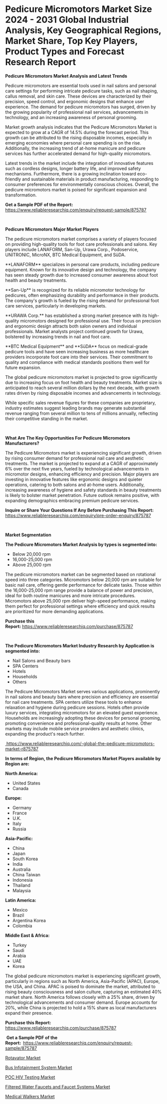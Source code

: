 <p><h1>Pedicure Micromotors Market Size 2024 - 2031 Global Industrial Analysis, Key Geographical Regions, Market Share, Top Key Players, Product Types and Forecast Research Report</h1></p><p><strong>Pedicure Micromotors Market Analysis and Latest Trends</strong></p>
<p><p>Pedicure micromotors are essential tools used in nail salons and personal care settings for performing intricate pedicure tasks, such as nail shaping, callus removal, and skin care. These devices are characterized by their precision, speed control, and ergonomic designs that enhance user experience. The demand for pedicure micromotors has surged, driven by the growing popularity of professional nail services, advancements in technology, and an increasing awareness of personal grooming.</p><p>Market growth analysis indicates that the Pedicure Micromotors Market is expected to grow at a CAGR of 14.5% during the forecast period. This growth can be attributed to the rising disposable incomes, especially in emerging economies where personal care spending is on the rise. Additionally, the increasing trend of at-home manicure and pedicure services has further accelerated demand for high-quality micromotors. </p><p>Latest trends in the market include the integration of innovative features such as cordless designs, longer battery life, and improved safety mechanisms. Furthermore, there is a growing inclination toward eco-friendly and sustainable materials in product manufacturing, responding to consumer preferences for environmentally conscious choices. Overall, the pedicure micromotors market is poised for significant expansion and transformation.</p></p>
<p><strong>Get a Sample PDF of the Report:&nbsp;</strong> <a href="https://www.reliableresearchiq.com/enquiry/request-sample/875787">https://www.reliableresearchiq.com/enquiry/request-sample/875787</a></p>
<p>&nbsp;</p>
<p><strong>Pedicure Micromotors Major Market Players</strong></p>
<p><p>The pedicure micromotors market comprises a variety of players focused on providing high-quality tools for foot care professionals and salons. Key players include LANAFORM, San-Up, Urawa Corp., Podoservice, UNITRONIC, MicroNX, BTC Medical Equipment, and SüDA. </p><p>**LANAFORM** specializes in personal care products, including pedicure equipment. Known for its innovative design and technology, the company has seen steady growth due to increased consumer awareness about foot health and beauty treatments.</p><p>**San-Up** is recognized for its reliable micromotor technology for pedicures, often emphasizing durability and performance in their products. The company's growth is fueled by the rising demand for professional foot care services, particularly in developing markets.</p><p>**URAWA Corp.** has established a strong market presence with its high-quality micromotors designed for professional use. Their focus on precision and ergonomic design attracts both salon owners and individual professionals. Market analysts project continued growth for Urawa, bolstered by increasing trends in nail and foot care.</p><p>**BTC Medical Equipment** and **SüDA** focus on medical-grade pedicure tools and have seen increasing business as more healthcare providers incorporate foot care into their services. Their commitment to quality and compliance with medical standards positions them well for future expansion.</p><p>The global pedicure micromotors market is projected to grow significantly due to increasing focus on foot health and beauty treatments. Market size is anticipated to reach several million dollars by the next decade, with growth rates driven by rising disposable incomes and advancements in technology.</p><p>While specific sales revenue figures for these companies are proprietary, industry estimates suggest leading brands may generate substantial revenue ranging from several million to tens of millions annually, reflecting their competitive standing in the market.</p></p>
<p>&nbsp;</p>
<p><strong>What Are The Key Opportunities For Pedicure Micromotors Manufacturers?</strong></p>
<p><p>The Pedicure Micromotors market is experiencing significant growth, driven by rising consumer demand for professional nail care and aesthetic treatments. The market is projected to expand at a CAGR of approximately 6% over the next five years, fueled by technological advancements in micromotor designs, enhancing efficiency and precision. Major players are investing in innovative features like ergonomic designs and quieter operations, catering to both salons and at-home users. Additionally, increasing awareness of hygiene and safety standards in beauty treatments is likely to bolster market penetration. Future outlook remains positive, with expanding demographics embracing premium pedicure services.</p></p>
<p><strong>Inquire or Share Your Questions If Any Before Purchasing This Report:</strong> <a href="https://www.reliableresearchiq.com/enquiry/pre-order-enquiry/875787">https://www.reliableresearchiq.com/enquiry/pre-order-enquiry/875787</a></p>
<p>&nbsp;</p>
<p><strong>Market Segmentation</strong></p>
<p><strong>The Pedicure Micromotors Market Analysis by types is segmented into:</strong></p>
<p><ul><li>Below 20,000 rpm</li><li>16,000-25,000 rpm</li><li>Above 25,000 rpm</li></ul></p>
<p><p>The pedicure micromotors market can be segmented based on rotational speed into three categories. Micromotors below 20,000 rpm are suitable for basic nail care, offering gentle performance for delicate tasks. Those within the 16,000-25,000 rpm range provide a balance of power and precision, ideal for both routine manicures and more intricate procedures. Micromotors above 25,000 rpm deliver high-speed performance, making them perfect for professional settings where efficiency and quick results are prioritized for more demanding applications.</p></p>
<p><strong>Purchase this Report:&nbsp;</strong><a href="https://www.reliableresearchiq.com/purchase/875787">https://www.reliableresearchiq.com/purchase/875787</a></p>
<p>&nbsp;</p>
<p><strong>The Pedicure Micromotors Market Industry Research by Application is segmented into:</strong></p>
<p><ul><li>Nail Salons and Beauty bars</li><li>SPA Centers</li><li>Hotels</li><li>Households</li><li>Others</li></ul></p>
<p><p>The Pedicure Micromotors Market serves various applications, prominently in nail salons and beauty bars where precision and efficiency are essential for nail care treatments. SPA centers utilize these tools to enhance relaxation and hygiene during pedicure sessions. Hotels often provide luxury services, integrating micromotors for an elevated guest experience. Households are increasingly adopting these devices for personal grooming, promoting convenience and professional-quality results at home. Other markets may include mobile service providers and aesthetic clinics, expanding the product's reach further.</p></p>
<p><a href="https://www.reliableresearchiq.com/-global-the-pedicure-micromotors-market-r875787">&nbsp;https://www.reliableresearchiq.com/-global-the-pedicure-micromotors-market-r875787</a></p>
<p><strong>In terms of Region, the Pedicure Micromotors Market Players available by Region are:</strong></p>
<p>
    <p> <strong> North America: </strong>
        <ul>
            <li>United States</li>
            <li>Canada</li>
        </ul>
        </p> 
    <p> <strong> Europe: </strong>
        <ul>
            <li>Germany</li>
            <li>France</li>
            <li>U.K.</li>
            <li>Italy</li>
            <li>Russia</li>
        </ul>
        </p> 
    <p> <strong> Asia-Pacific: </strong>
        <ul>
            <li>China</li>
            <li>Japan</li>
            <li>South Korea</li>
            <li>India</li>
            <li>Australia</li>
            <li>China Taiwan</li>
            <li>Indonesia</li>
            <li>Thailand</li>
            <li>Malaysia</li>
        </ul>
        </p> 
    <p> <strong> Latin America: </strong>
        <ul>
            <li>Mexico</li>
            <li>Brazil</li>
            <li>Argentina Korea</li>
            <li>Colombia</li>
        </ul>
        </p> 
    <p> <strong> Middle East & Africa: </strong>
        <ul>
            <li>Turkey</li>
            <li>Saudi</li>
            <li>Arabia</li>
            <li>UAE</li>
            <li>Korea</li>
        </ul>
    </p>
    </p>
<p><p>The global pedicure micromotors market is experiencing significant growth, particularly in regions such as North America, Asia-Pacific (APAC), Europe, the USA, and China. APAC is poised to dominate the market, attributed to rising beauty consciousness and salon culture, capturing an estimated 40% market share. North America follows closely with a 25% share, driven by technological advancements and consumer demand. Europe accounts for 20%, while China is projected to hold a 15% share as local manufacturers expand their presence.</p></p>
<p><strong>Purchase this Report: </strong><a href="https://www.reliableresearchiq.com/purchase/875787">https://www.reliableresearchiq.com/purchase/875787</a></p>
<p>&nbsp;<strong>Get a Sample PDF of the Report:&nbsp;&nbsp;</strong><a href="https://www.reliableresearchiq.com/enquiry/request-sample/875787">https://www.reliableresearchiq.com/enquiry/request-sample/875787</a></p>
<p><strong></strong></p>
<p><p><a href="https://www.linkedin.com/pulse/rotavator-market-size-share-analysis-growth-trends-forecasts-clvie?trackingId=f0%2BoG%2B72Riyj5B0IOWN3TA%3D%3D">Rotavator Market</a></p><p><a href="https://www.linkedin.com/pulse/global-bus-infotainment-system-market-trends-innovations-iu1ie?trackingId=Yv5SG2MvRNS81m1xVlTKvg%3D%3D">Bus Infotainment System Market</a></p><p><a href="https://www.linkedin.com/pulse/poc-hiv-testing-market-essentials-key-players-demand-drivers-jfxme?trackingId=7r5zrFAASaaEIIQojLKUJQ%3D%3D">POC HIV Testing Market</a></p><p><a href="https://www.linkedin.com/pulse/filtered-water-faucets-faucet-systems-market-forecast-global-4nape?trackingId=DPvgyynrS0qd4cUUIlDglQ%3D%3D">Filtered Water Faucets and Faucet Systems Market</a></p><p><a href="https://www.linkedin.com/pulse/medical-walkers-market-investigation-industry-evolution-forecast-gq0ue?trackingId=98ij4zHWQX6MITU4x%2FxBlg%3D%3D">Medical Walkers Market</a></p></p>